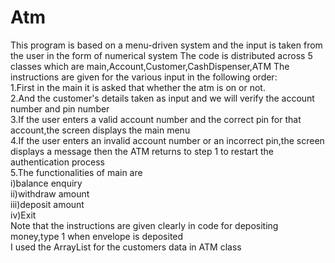 # Atm
This program is based on a menu-driven system and the input is taken from the user in the form of numerical system                                                                 The code is distributed across 5 classes which are main,Account,Customer,CashDispenser,ATM
The instructions are given for the various input in the following order:                                                                                                           
1.First in the main it is asked that whether the atm is on or not.                                                                                                                 
2.And the customer's details taken as input and we will verify the account number and pin number                                                                                   
3.If the user enters a valid account number and the correct pin for that account,the screen displays the main menu                                                                 
4.If the user enters an invalid account number or an incorrect pin,the screen displays a message then the ATM returns to step 1 to restart the authentication process               
5.The functionalities of main are                                                                                                                                                  
i)balance enquiry                                                                                                                                                                  
ii)withdraw amount                                                                                                                                                                 
iii)deposit amount                                                                                                                                                                 
iv)Exit                                                                                                                                                                            
Note that the instructions are given clearly in code for depositing money,type 1 when envelope is deposited                                                                         
I used the ArrayList for the customers data in ATM class
